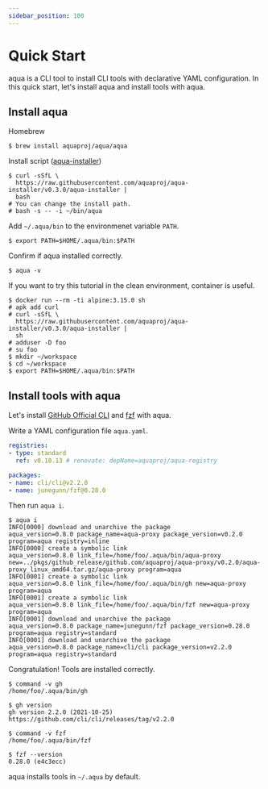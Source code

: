 ```yaml
---
sidebar_position: 100
---
```


# Quick Start

aqua is a CLI tool to install CLI tools with declarative YAML configuration.
In this quick start, let's install aqua and install tools with aqua.

## Install aqua

Homebrew

```console
$ brew install aquaproj/aqua/aqua
```

Install script ([aqua-installer](https://github.com/aquaproj/aqua-installer))

```console
$ curl -sSfL \
  https://raw.githubusercontent.com/aquaproj/aqua-installer/v0.3.0/aqua-installer |
  bash
# You can change the install path.
# bash -s -- -i ~/bin/aqua
```

Add `~/.aqua/bin` to the environmenet variable `PATH`.

```console
$ export PATH=$HOME/.aqua/bin:$PATH
```

Confirm if aqua installed correctly.

```console
$ aqua -v
```

If you want to try this tutorial in the clean environment, container is useful.

```console
$ docker run --rm -ti alpine:3.15.0 sh
# apk add curl
# curl -sSfL \
  https://raw.githubusercontent.com/aquaproj/aqua-installer/v0.3.0/aqua-installer |
  sh
# adduser -D foo
# su foo
$ mkdir ~/workspace
$ cd ~/workspace
$ export PATH=$HOME/.aqua/bin:$PATH
```

## Install tools with aqua

Let's install [GitHub Official CLI](https://cli.github.com/) and [fzf](https://github.com/junegunn/fzf) with aqua.

Write a YAML configuration file `aqua.yaml`.

```yaml
registries:
- type: standard
  ref: v0.10.13 # renovate: depName=aquaproj/aqua-registry

packages:
- name: cli/cli@v2.2.0
- name: junegunn/fzf@0.28.0
```

Then run `aqua i`.

```console
$ aqua i 
INFO[0000] download and unarchive the package            aqua_version=0.8.0 package_name=aqua-proxy package_version=v0.2.0 program=aqua registry=inline
INFO[0000] create a symbolic link                        aqua_version=0.8.0 link_file=/home/foo/.aqua/bin/aqua-proxy new=../pkgs/github_release/github.com/aquaproj/aqua-proxy/v0.2.0/aqua-proxy_linux_amd64.tar.gz/aqua-proxy program=aqua
INFO[0001] create a symbolic link                        aqua_version=0.8.0 link_file=/home/foo/.aqua/bin/gh new=aqua-proxy program=aqua
INFO[0001] create a symbolic link                        aqua_version=0.8.0 link_file=/home/foo/.aqua/bin/fzf new=aqua-proxy program=aqua
INFO[0001] download and unarchive the package            aqua_version=0.8.0 package_name=junegunn/fzf package_version=0.28.0 program=aqua registry=standard
INFO[0001] download and unarchive the package            aqua_version=0.8.0 package_name=cli/cli package_version=v2.2.0 program=aqua registry=standard
```

Congratulation! Tools are installed correctly.

```console
$ command -v gh
/home/foo/.aqua/bin/gh

$ gh version
gh version 2.2.0 (2021-10-25)
https://github.com/cli/cli/releases/tag/v2.2.0

$ command -v fzf
/home/foo/.aqua/bin/fzf

$ fzf --version
0.28.0 (e4c3ecc)
```

aqua installs tools in `~/.aqua` by default.
